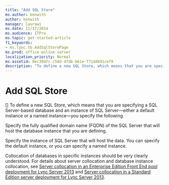 ```yaml
---
title: "Add SQL Store"
ms.author: kenwith
author: kenwith
manager: laurawi
ms.date: 11/17/2014
ms.audience: ITPro
ms.topic: get-started-article
f1_keywords:
- ms.lync.tb.AddSqlStorePage
ms.prod: office-online-server
localization_priority: Normal
ms.assetid: 8ec39dfc-c58d-4fdb-b61e-f71dd691cef8
description: "To define a new SQL Store, which means that you are specifying a SQL Server-based database and an instance of SQL Server—either a default instance or a named instance—you specify the following."
---
```


# Add SQL Store
[]
To define a new SQL Store, which means that you are specifying a SQL Server-based database and an instance of SQL Server—either a default instance or a named instance—you specify the following.
  
Specify the fully qualified domain name (FQDN) of the SQL Server that will host the database instance that you are defining.
  
Specify the instance of SQL Server that will host the data. You can specify the default instance, or you can specify a named instance.
  
Collocation of databases in specific instances should be very clearly understood. For details about server collocation and database instance collocation, see [Server collocation in an Enterprise Edition Front End pool deployment for Lync Server 2013](server-collocation-in-an-enterprise-edition-front-end-pool-deployment.md) and [Server collocation in a Standard Edition server deployment for Lync Server 2013](server-collocation-in-a-standard-edition-server-deployment.md).
  

